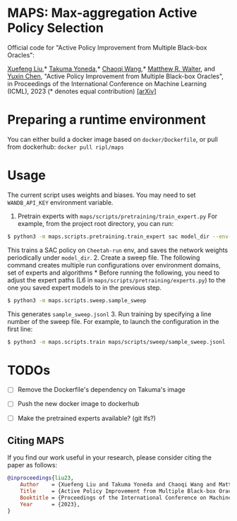 # MAPS: Max-aggregation Active Policy Selection

Official code for "Active Policy Improvement from Multiple Black-box Oracles":

[Xuefeng Liu](https://www.linkedin.com/in/xuefeng-liu-658278200/),* [Takuma Yoneda](https://takuma.yoneda.xyz),* [Chaoqi Wang](https://alecwangcq.github.io),* [Matthew R. Walter](https://ttic.edu/walter), and [Yuxin Chen](https://yuxinchen.org), "Active Policy Improvement from Multiple Black-box Oracles", in Proceedings of the International Conference on Machine Learning (ICML), 2023 (* denotes equal contribution) [[arXiv]](https://arxiv.org/abs/2306.10259)

# Preparing a runtime environment
You can either build a docker image based on `docker/Dockerfile`, or pull from dockerhub: `docker pull ripl/maps`

# Usage
The current script uses weights and biases. You may need to set `WANDB_API_KEY` environment variable.
1. Pretrain experts with `maps/scripts/pretraining/train_expert.py`
  For example, from the project root directory, you can run:
  ```bash
  $ python3 -m maps.scripts.pretraining.train_expert sac model_dir --env-name dmc:Cheetah-run-v1
  ```
  This trains a SAC policy on `Cheetah-run` env, and saves the network weights periodically under `model_dir`.
2. Create a sweep file. The following command creates multiple run configurations over environment domains, set of experts and algorithms
  \* Before running the following, you need to adjust the expert paths (L6 in `maps/scripts/pretraining/experts.py`) to the one you saved expert models to in the previous step.
  ```bash
  $ python3 -m maps.scripts.sweep.sample_sweep
  ```
  This generates `sample_sweep.jsonl`
3. Run training by specifying a line number of the sweep file.
   For example, to launch the configuration in the first line:
   ```bash
   $ python3 -m maps.scripts.train maps/scripts/sweep/sample_sweep.jsonl -l 0
   ```


# TODOs
- [ ] Remove the Dockerfile's dependency on Takuma's image
- [ ] Push the new docker image to dockerhub
- [ ] Make the pretrained experts available? (git lfs?)


## Citing MAPS

If you find our work useful in your research, please consider citing the paper as follows:

``` bibtex
@inproceedings{liu23,
    Author    = {Xuefeng Liu and Takuma Yoneda and Chaoqi Wang and Matthew R. Walter and Yuxin Chen},
    Title     = {Active Policy Improvement from Multiple Black-box Oracles},
    Booktitle = {Proceedings of the International Conference on Machine Learning (ICML)},
    Year      = {2023},
}
```
